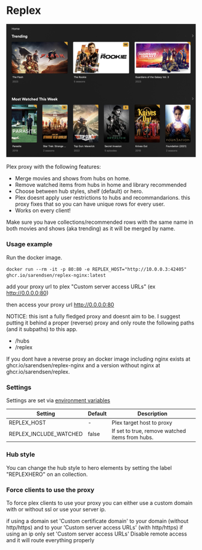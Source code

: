 # Replex

![plot](./examplewithhero.png)

Plex proxy with the following features:

- Merge movies and shows from hubs on home.
- Remove watched items from hubs in home and library recommended
- Choose between hub styles, shelf (default) or hero.
- Plex doesnt apply user restrictions to hubs and recommandarions. this proxy fixes that so you can have unique rows for every user.
- Works on every client!

Make sure you have collections/recommended rows with the same name in both movies and shows (aka trending) as it will be merged by name.

### Usage example

Run the docker image.

```
docker run --rm -it -p 80:80 -e REPLEX_HOST="http://10.0.0.3:42405" ghcr.io/sarendsen/replex-nginx:latest
```

add your proxy url to plex "Custom server access URLs" (ex http://0.0.0.0:80)

then access your proxy url http://0.0.0.0:80

NOTICE: this isnt a fully fledged proxy and doesnt aim to be. I suggest putting it behind a proper (reverse) proxy and only route the following paths (and it subpaths) to this app. 

- /hubs
- /replex

If you dont have a reverse proxy an docker image including nginx exists at ghcr.io/sarendsen/replex-nginx and a version without nginx at ghcr.io/sarendsen/replex.

### Settings
Settings are set via [environment variables](https://kinsta.com/knowledgebase/what-is-an-environment-variable/) 

| Setting        	       | Default 	| Description                                                            	|
|--------------------------|------------|---------------------------------------------------------------------------|
| REPLEX_HOST              | -      	| Plex target host to proxy                                             	|
| REPLEX_INCLUDE_WATCHED   | false    	| If set to true, remove watched items from hubs.                        	|

### Hub style

You can change the hub style to hero elements by setting the label "REPLEXHERO" on an collection. 

### Force clients to use the proxy

To force plex clients to use your proxy you can either use a custom domain with or without ssl or use your server ip.

if using a domain set 'Custom certificate domain' to your domain (without http/https) and to your 'Custom server access URLs' (with http/https)
if using an ip only set 'Custom server access URLs'
Disable remote access and it will route everything properly